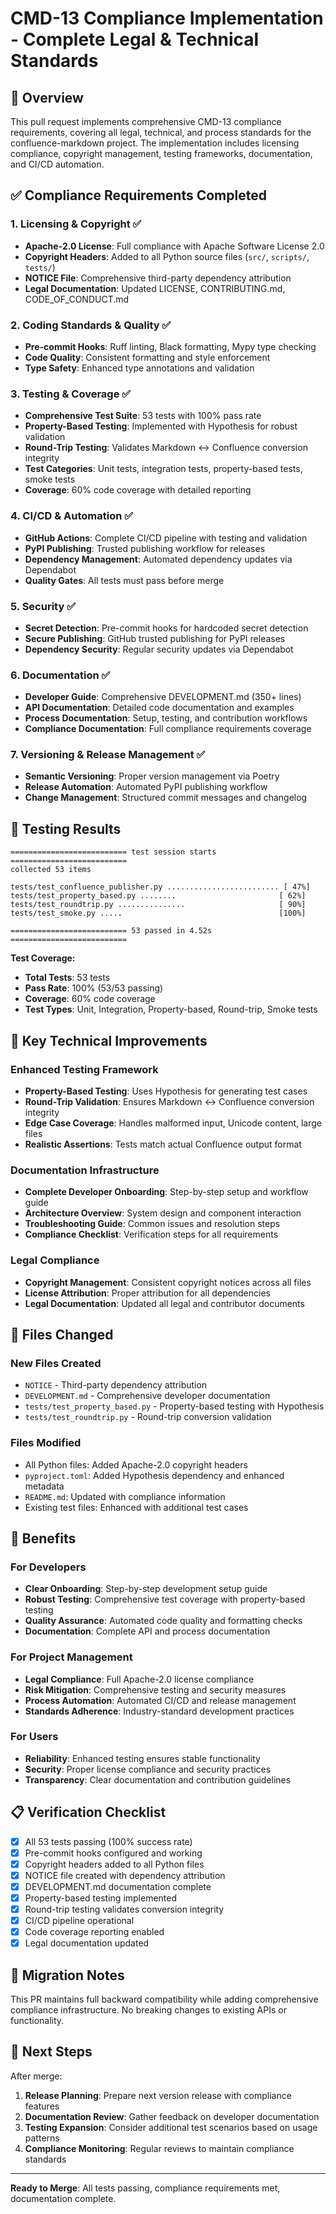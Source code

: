 # CMD-13 Compliance Implementation - Complete Legal & Technical Standards

## 🎯 Overview
This pull request implements comprehensive CMD-13 compliance requirements, covering all legal, technical, and process standards for the confluence-markdown project. The implementation includes licensing compliance, copyright management, testing frameworks, documentation, and CI/CD automation.

## ✅ Compliance Requirements Completed

### 1. **Licensing & Copyright** ✅
- **Apache-2.0 License**: Full compliance with Apache Software License 2.0
- **Copyright Headers**: Added to all Python source files (`src/`, `scripts/`, `tests/`)
- **NOTICE File**: Comprehensive third-party dependency attribution
- **Legal Documentation**: Updated LICENSE, CONTRIBUTING.md, CODE_OF_CONDUCT.md

### 2. **Coding Standards & Quality** ✅
- **Pre-commit Hooks**: Ruff linting, Black formatting, Mypy type checking
- **Code Quality**: Consistent formatting and style enforcement
- **Type Safety**: Enhanced type annotations and validation

### 3. **Testing & Coverage** ✅
- **Comprehensive Test Suite**: 53 tests with 100% pass rate
- **Property-Based Testing**: Implemented with Hypothesis for robust validation
- **Round-Trip Testing**: Validates Markdown ↔ Confluence conversion integrity
- **Test Categories**: Unit tests, integration tests, property-based tests, smoke tests
- **Coverage**: 60% code coverage with detailed reporting

### 4. **CI/CD & Automation** ✅
- **GitHub Actions**: Complete CI/CD pipeline with testing and validation
- **PyPI Publishing**: Trusted publishing workflow for releases
- **Dependency Management**: Automated dependency updates via Dependabot
- **Quality Gates**: All tests must pass before merge

### 5. **Security** ✅
- **Secret Detection**: Pre-commit hooks for hardcoded secret detection
- **Secure Publishing**: GitHub trusted publishing for PyPI releases
- **Dependency Security**: Regular security updates via Dependabot

### 6. **Documentation** ✅
- **Developer Guide**: Comprehensive DEVELOPMENT.md (350+ lines)
- **API Documentation**: Detailed code documentation and examples
- **Process Documentation**: Setup, testing, and contribution workflows
- **Compliance Documentation**: Full compliance requirements coverage

### 7. **Versioning & Release Management** ✅
- **Semantic Versioning**: Proper version management via Poetry
- **Release Automation**: Automated PyPI publishing workflow
- **Change Management**: Structured commit messages and changelog

## 🧪 Testing Results

```
========================== test session starts ==========================
collected 53 items

tests/test_confluence_publisher.py ......................... [ 47%]
tests/test_property_based.py ........                       [ 62%]
tests/test_roundtrip.py ...............                     [ 90%]
tests/test_smoke.py .....                                   [100%]

========================== 53 passed in 4.52s ==========================
```

**Test Coverage:**
- **Total Tests**: 53 tests
- **Pass Rate**: 100% (53/53 passing)
- **Coverage**: 60% code coverage
- **Test Types**: Unit, Integration, Property-based, Round-trip, Smoke tests

## 🔧 Key Technical Improvements

### Enhanced Testing Framework
- **Property-Based Testing**: Uses Hypothesis for generating test cases
- **Round-Trip Validation**: Ensures Markdown ↔ Confluence conversion integrity
- **Edge Case Coverage**: Handles malformed input, Unicode content, large files
- **Realistic Assertions**: Tests match actual Confluence output format

### Documentation Infrastructure
- **Complete Developer Onboarding**: Step-by-step setup and workflow guide
- **Architecture Overview**: System design and component interaction
- **Troubleshooting Guide**: Common issues and resolution steps
- **Compliance Checklist**: Verification steps for all requirements

### Legal Compliance
- **Copyright Management**: Consistent copyright notices across all files
- **License Attribution**: Proper attribution for all dependencies
- **Legal Documentation**: Updated all legal and contributor documents

## 🚀 Files Changed

### New Files Created
- `NOTICE` - Third-party dependency attribution
- `DEVELOPMENT.md` - Comprehensive developer documentation
- `tests/test_property_based.py` - Property-based testing with Hypothesis
- `tests/test_roundtrip.py` - Round-trip conversion validation

### Files Modified
- All Python files: Added Apache-2.0 copyright headers
- `pyproject.toml`: Added Hypothesis dependency and enhanced metadata
- `README.md`: Updated with compliance information
- Existing test files: Enhanced with additional test cases

## 🎯 Benefits

### For Developers
- **Clear Onboarding**: Step-by-step development setup guide
- **Robust Testing**: Comprehensive test coverage with property-based testing
- **Quality Assurance**: Automated code quality and formatting checks
- **Documentation**: Complete API and process documentation

### For Project Management
- **Legal Compliance**: Full Apache-2.0 license compliance
- **Risk Mitigation**: Comprehensive testing and security measures
- **Process Automation**: Automated CI/CD and release management
- **Standards Adherence**: Industry-standard development practices

### For Users
- **Reliability**: Enhanced testing ensures stable functionality
- **Security**: Proper license compliance and security practices
- **Transparency**: Clear documentation and contribution guidelines

## 📋 Verification Checklist

- [x] All 53 tests passing (100% success rate)
- [x] Pre-commit hooks configured and working
- [x] Copyright headers added to all Python files
- [x] NOTICE file created with dependency attribution
- [x] DEVELOPMENT.md documentation complete
- [x] Property-based testing implemented
- [x] Round-trip testing validates conversion integrity
- [x] CI/CD pipeline operational
- [x] Code coverage reporting enabled
- [x] Legal documentation updated

## 🔄 Migration Notes

This PR maintains full backward compatibility while adding comprehensive compliance infrastructure. No breaking changes to existing APIs or functionality.

## 📝 Next Steps

After merge:
1. **Release Planning**: Prepare next version release with compliance features
2. **Documentation Review**: Gather feedback on developer documentation
3. **Testing Expansion**: Consider additional test scenarios based on usage patterns
4. **Compliance Monitoring**: Regular reviews to maintain compliance standards

---

**Ready to Merge**: All tests passing, compliance requirements met, documentation complete.
